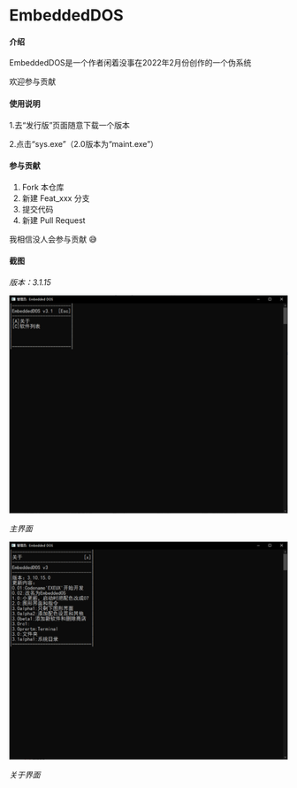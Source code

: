 # EmbeddedDOS

#### 介绍
EmbeddedDOS是一个作者闲着没事在2022年2月份创作的一个伪系统

欢迎参与贡献



#### 使用说明

1.去“发行版”页面随意下载一个版本

2.点击“sys.exe”（2.0版本为“maint.exe”）

#### 参与贡献

1.  Fork 本仓库
2.  新建 Feat_xxx 分支
3.  提交代码
4.  新建 Pull Request

我相信没人会参与贡献 :sweat_smile: 

#### 截图
 _版本：3.1.15_ 

![主界面](%E6%88%AA%E5%9B%BE/%E4%B8%BB%E7%95%8C%E9%9D%A2.PNG)

*主界面*

![输入图片说明](%E6%88%AA%E5%9B%BE/%E5%85%B3%E4%BA%8E%E7%95%8C%E9%9D%A2.PNG)

*关于界面*
